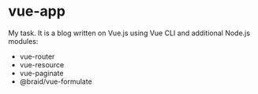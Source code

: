 # vue-app
My task. It is a blog written on Vue.js using Vue CLI and additional Node.js modules:
* vue-router
* vue-resource
* vue-paginate
* @braid/vue-formulate
 

 